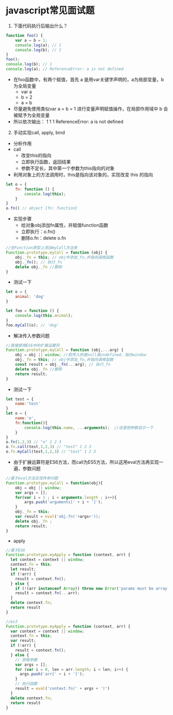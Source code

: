 # javascript常见面试题
1. 下面代码执行后输出什么？
```javascript
function foo() {
    var a = b = 1;
    console.log(a); // 1
    console.log(b); // 1
}
foo();
console.log(b); // 1
console.log(a); // ReferenceError: a is not defined
```

+ 在foo函数中，有两个赋值，首先 a 是用var关键字声明的，a为局部变量，b为全局变量
    - var a
    - b = 2
    - a = b
+ 尽量避免使用类似var a = b = 1 进行变量声明赋值操作，在局部作用域中 b 会被赋予为全局变量
+ 所以依次输出：    1 
         1 
         1
         ReferenceError: a is not defined
2. 手动实现call, apply, bind
+ 分析作用
+ call
    - 改变this的指向
    - 立即执行函数，返回结果
    - 参数不定长，其中第一个参数为this指向的对象
+ 利用对象上的方法调用时，this是指向该对象的，实现改变 this 的指向

```javascript
let o = {
    fn: function () {
        console.log(this);
    }
}
o.fn() // object {fn: function}
```
+ 实现步骤
    - 给对象obj添加fn属性，并赋值function函数
    - 立即执行：o.fn()
    - 删除o.fn：delete o.fn
```javascript
//在Function原型上添加myCall方法来
Function.prototype.myCall = function (obj) {
    obj._fn = this; // obj中添加_fn,并指向调用函数
    obj._fn(); // 执行_fn
    delete obj._fn //删除
}
```
+ 测试一下
```javascript
let o = {
    animal: 'dog'
}

let foo = function () {
    console.log(this.animal);
}
foo.myCall(o); // 'dog'
```
+ 解决传入参数问题
```javascript
//直接使用ES6中的扩展运算符
Function.prototype.myCall = function (obj,...arg) {
    obj = obj || window; //若传入的是null或undefined，指向window
    obj._fn = this; // obj中添加_fn,并指向调用函数
    const result = obj._fn(...arg); // 执行_fn
    delete obj._fn //删除
    return result;
}
```
+ 测试一下
```javascript
let test = {
    name:'test'
}
let o = {
    name:'o',
    fn:function(){
        console.log(this.name, ...arguments);  //这里把参数显示一下
    }
}
o.fn(1,2,3) // "o" 1 2 3
o.fn.call(test,1,2,3) // "test" 1 2 3
o.fn.myCall(test,1,2,3) // "test" 1 2 3
```
+ 由于扩展运算符是ES6方法，而call为ES5方法，所以这用eval方法再实现一遍，参数问题
```javascript
//基于eval方法实现传参问题
Function.prototype.myCall = function(obj){
    obj = obj || window;
    var args = [];
    for(var i = 1 ; i < arguments.length ; i++){
        args.push('arguments[' + i + ']');
    }
    obj._fn = this; 
    var result = eval('obj.fn('+args+'));
    delete obj._fn ;
    return result;
}
```
+ apply
```javascript
//基于ES6
Function.prototype.myApply = function (context, arr) {
  let context = context || window;
  context.fn = this;
  let result;
  if (!arr) {
    result = context.fn();
  } else {
    if (!(arr instanceof Array)) throw new Error('params must be array');
    result = context.fn(...arr);
  }
  delete context.fn;
  return result
}

//es3
Function.prototype.myApply = function (context, arr) {
  var context = context || window;
  context.fn = this;
  var result;
  if (!arr) {
    result = context.fn();
  } else {
    // 获取参数
    var args = [];
    for (var i = 0, len = arr.length; i < len; i++) {
      args.push('arr[' + i + ']');
    }
    // 执行函数
    result = eval('context.fn(' + args + ')')
  }
  delete context.fn;
  return result
}

```